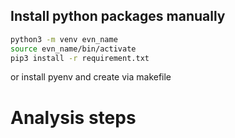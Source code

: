 
## Install python packages manually

```bash
python3 -m venv evn_name
source evn_name/bin/activate
pip3 install -r requirement.txt
```

or  install pyenv and create via makefile

# Analysis steps